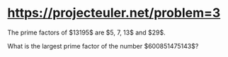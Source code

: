 <h1><a href="https://projecteuler.net/problem=3">https://projecteuler.net/problem=3</a></h1>
<p>The prime factors of $13195$ are $5, 7, 13$ and $29$.</p>
<p>What is the largest prime factor of the number $600851475143$?</p>
